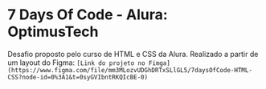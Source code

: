 # 7 Days Of Code - Alura: OptimusTech

Desafio proposto pelo curso de HTML e CSS da Alura. Realizado a partir de um layout do Figma:
`[Link do projeto no Fimga](https://www.figma.com/file/mm3MLozvUDGhDRTxSLlGL5/7daysOfCode-HTML-CSS?node-id=0%3A1&t=0syGVIbntRKQIcBE-0)`
